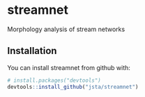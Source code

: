 
<!-- README.md is generated from README.Rmd. Please edit that file -->
streamnet
=========

Morphology analysis of stream networks

Installation
------------

You can install streamnet from github with:

``` r
# install.packages("devtools")
devtools::install_github("jsta/streamnet")
```
